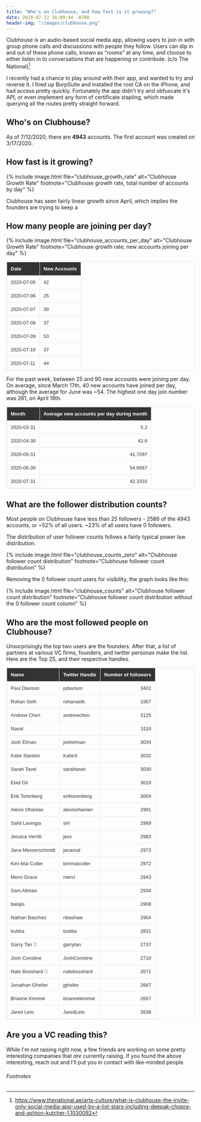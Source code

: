 ```yaml
---
title: "Who's on Clubhouse, and how fast is it growing?"
date: 2020-07-12 16:09:44 -0700
header-img: "/images/clubhouse.png"
---
```

<style>
table {
    border: solid 1px #DDEEEE;
    border-collapse: collapse;
    border-spacing: 0;
    font: normal 13px Arial, sans-serif;
}
thead th {
    background-color: #333;
    border: solid 1px #DDEEEE;
    color: #fff;
    padding: 10px;
    font-weight: bold;
    text-align: left;
    font-style: normal;
}
tbody td {
    border: solid 1px #DDEEEE;
    color: #333;
    padding: 10px;
    text-shadow: 1px 1px 1px #fff;
}
</style>

Clubhouse is an audio-based social media app, allowing users to join in with group phone calls and discussions with people they follow. Users can dip in and out of these phone calls, known as “rooms” at any time, and choose to either listen in to conversations that are happening or contribute. (c/o The National)[^1]

I recently had a chance to play around with their app, and wanted to try and reverse it. I fired up BurpSuite and installed the root CA on the iPhone, and had access pretty quickly. Fortunately the app didn't try and obfuscate it's API, or even implement any form of certificate stapling, which made querying all the routes pretty straight forward.

## Who's on Clubhouse?

As of 7/12/2020, there are **4943** accounts. The first account was created on 3/17/2020.

## How fast is it growing? 

{% include image.html file="clubhouse_growth_rate" alt="Clubhouse Growth Rate" footnote="Clubhouse growth rate, total number of accounts by day" %}

Clubhouse has seen fairly linear growth since April, which implies the founders are trying to keep a 

## How many people are joining per day?

{% include image.html file="clubhouse_accounts_per_day" alt="Clubhouse Growth Rate" footnote="Clubhouse growth rate, new accounts joining per day" %}

| Date       | New Accounts |
|------------|--------------|
| 2020-07-05 | 42           |
| 2020-07-06 | 25           |
| 2020-07-07 | 30           |
| 2020-07-08 | 37           |
| 2020-07-09 | 53           |
| 2020-07-10 | 37           |
| 2020-07-11 | 44           |

For the past week, between 25 and 90 new accounts were joining per day. On average, since March 17th, 40 new accounts have joined per day, although the average for June was \~54. The highest one day join number was 261, on April 18th.

| Month               |   Average new accounts per day during month |
|:--------------------|---------:|
| 2020-03-31 |   5.2    |
| 2020-04-30 |  42.6    |
| 2020-05-31 |  41.7097 |
| 2020-06-30 |  54.6667 |
| 2020-07-31 |  42.3333 |

## What are the follower distribution counts? 

Most people on Clubhouse have less than 25 followers - 2586 of the 4943 accounts, or \~52% of all users. \~23% of all users have 0 followers.

The distribution of user follower counts follows a fairly typical power law distribution. 


{% include image.html file="clubhouse_counts_zero" alt="Clubhouse follower count distribution" footnote="Clubhouse follower count distribution" %}

Removing the 0 follower count users for visibility, the graph looks like this:


{% include image.html file="clubhouse_counts" alt="Clubhouse follower count distribution" footnote="Clubhouse follower count distribution without the 0 follower count column" %}



## Who are the most followed people on Clubhouse?

Unsurprisingly the top two users are the founders. After that, a list of partners at various VC firms, founders, and twitter personas make the list. Here are the Top 25, and their respective handles.

| Name               | Twitter Handle       |   Number of followers |
|:-------------------|:--------------|----------------:|
| Paul Davison       | pdavison      |            3402 |
| Rohan Seth         | rohanseth     |            3367 |
| Andrew Chen        | andrewchen    |            3125 |
| Naval              |               |            3110 |
| Josh Elman         | joshelman     |            3034 |
| Katie Stanton      | KatieS        |            3032 |
| Sarah Tavel        | sarahtavel    |            3030 |
| Elad Gil           |               |            3019 |
| Erik Torenberg     | eriktorenberg |            3004 |
| Alexis Ohanian     | alexisohanian |            2991 |
| Sahil Lavingia     | shl           |            2989 |
| Jessica Verrilli   | jess          |            2983 |
| Jana Messerschmidt | janamal       |            2973 |
| Kim-Mai Cutler     | kimmaicutler  |            2972 |
| Merci Grace        | merci         |            2943 |
| Sam Altman         |               |            2934 |
| balajis            |               |            2908 |
| Nathan Baschez     | nbashaw       |            2904 |
| bubba              | bubba         |            2831 |
| Garry Tan 🍔       | garrytan      |            2737 |
| Josh Constine      | JoshConstine  |            2710 |
| Nate Bosshard 🔭   | natebosshard  |            2671 |
| Jonathan Gheller   | jgheller      |            2667 |
| Brianne Kimmel     | briannekimmel |            2667 |
| Jared Leto         | JaredLeto     |            2638 |

## Are you a VC reading this?

While I'm not raising right now, a few friends are working on some pretty interesting companies that _are_ currently raising. If you found the above interesting, reach out and I'll put you in contact with like-minded people.

###### Footnotes

[^1]: https://www.thenational.ae/arts-culture/what-is-clubhouse-the-invite-only-social-media-app-used-by-a-list-stars-including-deepak-chopra-and-ashton-kutcher-1.1030092